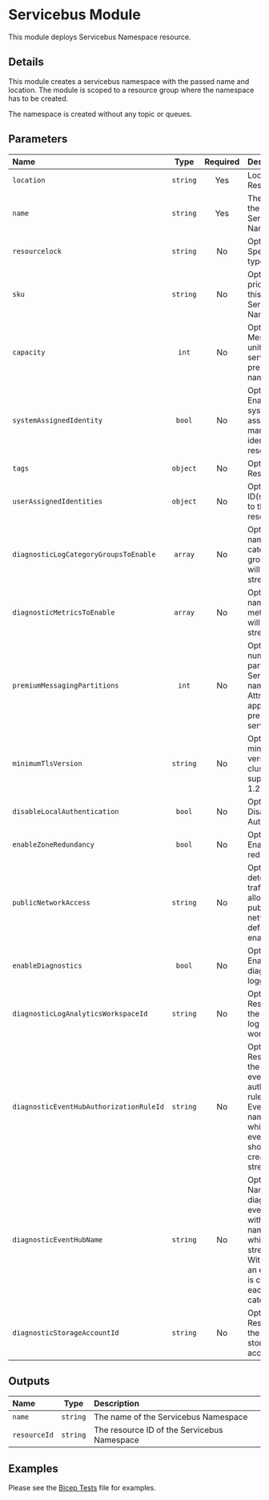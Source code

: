 # Servicebus Module

This module deploys Servicebus Namespace resource.

## Details

This module creates a servicebus namespace with the passed name and location. The module is scoped to a resource group where the namespace has to be created.

The namespace is created without any topic or queues.

## Parameters

| Name                                    | Type     | Required | Description                                                                                                                                                |
| :-------------------------------------- | :------: | :------: | :--------------------------------------------------------------------------------------------------------------------------------------------------------- |
| `location`                              | `string` | Yes      | Location for all Resources.                                                                                                                                |
| `name`                                  | `string` | Yes      | The name of the of the Servicebus Namespace.                                                                                                               |
| `resourcelock`                          | `string` | No       | Optional. Specify the type of lock.                                                                                                                        |
| `sku`                                   | `string` | No       | Optional. The pricing tier of this Servicebus Namespace                                                                                                    |
| `capacity`                              | `int`    | No       | Optional. The Messaging units for your service bus premium namespace.                                                                                      |
| `systemAssignedIdentity`                | `bool`   | No       | Optional. Enables system assigned managed identity on the resource.                                                                                        |
| `tags`                                  | `object` | No       | Optional. Resource tags.                                                                                                                                   |
| `userAssignedIdentities`                | `object` | No       | Optional. The ID(s) to assign to the resource.                                                                                                             |
| `diagnosticLogCategoryGroupsToEnable`   | `array`  | No       | Optional. The name of log category groups that will be streamed.                                                                                           |
| `diagnosticMetricsToEnable`             | `array`  | No       | Optional. The name of metrics that will be streamed.                                                                                                       |
| `premiumMessagingPartitions`            | `int`    | No       | Optional. The number of partitions of a Service Bus namespace. Attribute applicable for premium servicebus.                                                |
| `minimumTlsVersion`                     | `string` | No       | Optional. The minimum TLS version for the cluster to support, e.g. 1.2                                                                                     |
| `disableLocalAuthentication`            | `bool`   | No       | Optional. Disabled SAS Authentication.                                                                                                                     |
| `enableZoneRedundancy`                  | `bool`   | No       | Optional. Enable zone redundancy .                                                                                                                         |
| `publicNetworkAccess`                   | `string` | No       | Optional. This determines if traffic is allowed over public network. By default it is enabled.                                                             |
| `enableDiagnostics`                     | `bool`   | No       | Optional. Enable diagnostic logging.                                                                                                                       |
| `diagnosticLogAnalyticsWorkspaceId`     | `string` | No       | Optional. Resource ID of the diagnostic log analytics workspace.                                                                                           |
| `diagnosticEventHubAuthorizationRuleId` | `string` | No       | Optional. Resource ID of the diagnostic event hub authorization rule for the Event Hubs namespace in which the event hub should be created or streamed to. |
| `diagnosticEventHubName`                | `string` | No       | Optional. Name of the diagnostic event hub within the namespace to which logs are streamed. Without this, an event hub is created for each log category.   |
| `diagnosticStorageAccountId`            | `string` | No       | Optional. Resource ID of the diagnostic storage account.                                                                                                   |

## Outputs

| Name         | Type     | Description                                 |
| :----------- | :------: | :------------------------------------------ |
| `name`       | `string` | The name of the Servicebus Namespace        |
| `resourceId` | `string` | The resource ID of the Servicebus Namespace |

## Examples

Please see the [Bicep Tests](test/main.test.bicep) file for examples.